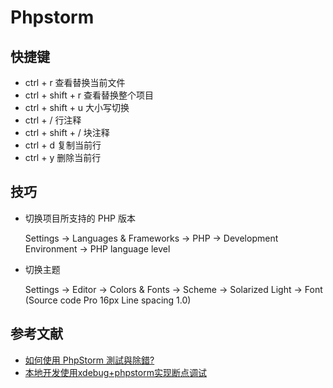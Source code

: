 # Phpstorm

## 快捷键

- ctrl + r 查看替换当前文件
- ctrl + shift + r 查看替换整个项目
- ctrl + shift + u 大小写切换
- ctrl + / 行注释
- ctrl + shift + / 块注释
- ctrl + d 复制当前行
- ctrl + y 删除当前行

## 技巧

- 切换项目所支持的 PHP 版本

  Settings -> Languages & Frameworks -> PHP -> Development Environment -> PHP language level

- 切换主题

  Settings -> Editor -> Colors & Fonts -> Scheme -> Solarized Light -> Font (Source code Pro 16px  Line spacing 1.0)

## 参考文献

- [如何使用 PhpStorm 測試與除錯?](http://oomusou.io/phpstorm/phpstorm-debug-testing/)
- [本地开发使用xdebug+phpstorm实现断点调试](http://www.ekan001.com/articles/27)
